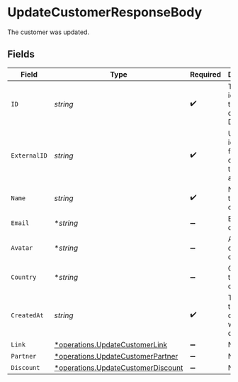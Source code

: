 # UpdateCustomerResponseBody

The customer was updated.


## Fields

| Field                                                                                   | Type                                                                                    | Required                                                                                | Description                                                                             |
| --------------------------------------------------------------------------------------- | --------------------------------------------------------------------------------------- | --------------------------------------------------------------------------------------- | --------------------------------------------------------------------------------------- |
| `ID`                                                                                    | *string*                                                                                | :heavy_check_mark:                                                                      | The unique identifier of the customer in Dub.                                           |
| `ExternalID`                                                                            | *string*                                                                                | :heavy_check_mark:                                                                      | Unique identifier for the customer in the client's app.                                 |
| `Name`                                                                                  | *string*                                                                                | :heavy_check_mark:                                                                      | Name of the customer.                                                                   |
| `Email`                                                                                 | **string*                                                                               | :heavy_minus_sign:                                                                      | Email of the customer.                                                                  |
| `Avatar`                                                                                | **string*                                                                               | :heavy_minus_sign:                                                                      | Avatar URL of the customer.                                                             |
| `Country`                                                                               | **string*                                                                               | :heavy_minus_sign:                                                                      | Country of the customer.                                                                |
| `CreatedAt`                                                                             | *string*                                                                                | :heavy_check_mark:                                                                      | The date the customer was created.                                                      |
| `Link`                                                                                  | [*operations.UpdateCustomerLink](../../models/operations/updatecustomerlink.md)         | :heavy_minus_sign:                                                                      | N/A                                                                                     |
| `Partner`                                                                               | [*operations.UpdateCustomerPartner](../../models/operations/updatecustomerpartner.md)   | :heavy_minus_sign:                                                                      | N/A                                                                                     |
| `Discount`                                                                              | [*operations.UpdateCustomerDiscount](../../models/operations/updatecustomerdiscount.md) | :heavy_minus_sign:                                                                      | N/A                                                                                     |